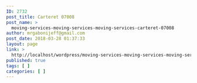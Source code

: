 ```yaml
---
ID: 2732
post_title: Carteret 07008
post_name: >
  moving-services-moving-services-moving-services-carteret-07008
author: mrgabonijeff@gmail.com
post_date: 2018-03-28 01:37:33
layout: page
link: >
  http://localhost/wordpress/moving-services-moving-services-moving-services-carteret-07008/
published: true
tags: [ ]
categories: [ ]
---
```

